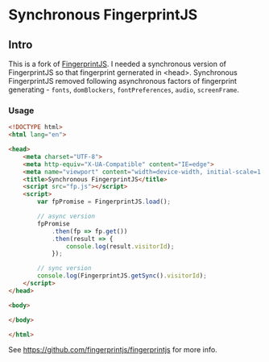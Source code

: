 # Synchronous FingerprintJS

## Intro

This is a fork of [FingerprintJS](https://github.com/fingerprintjs/fingerprintjs). I needed a synchronous version of FingerprintJS so that fingerprint gernerated in &lt;head&gt;. Synchronous FingerprintJS removed following asynchronous factors of fingerprint generating - `fonts`, `domBlockers`, `fontPreferences`, `audio`, `screenFrame`.

### Usage

```html
<!DOCTYPE html>
<html lang="en">

<head>
    <meta charset="UTF-8">
    <meta http-equiv="X-UA-Compatible" content="IE=edge">
    <meta name="viewport" content="width=device-width, initial-scale=1.0">
    <title>Synchronous FingerprintJS</title>
    <script src="fp.js"></script>
    <script>
        var fpPromise = FingerprintJS.load();

        // async version
        fpPromise
            .then(fp => fp.get())
            .then(result => {
                console.log(result.visitorId);
            });

        // sync version
        console.log(FingerprintJS.getSync().visitorId);
    </script>
</head>

<body>

</body>

</html>
```

See https://github.com/fingerprintjs/fingerprintjs for more info.




